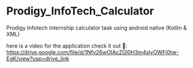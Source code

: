 # Prodigy_InfoTech_Calculator
 Prodigy Infotech internship calculator task using android native (Kotlin & XML)

here is a video for the application check it out 👀:
https://drive.google.com/file/d/1Nfv26wOIAcZGl0H3m4slyOWFi0tw-EgK/view?usp=drive_link
